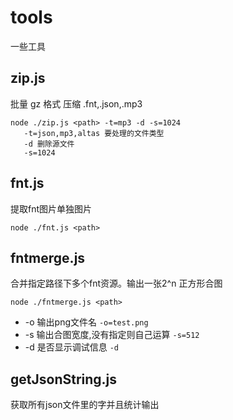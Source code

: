 # tools
一些工具

## zip.js
 批量 gz 格式 压缩 .fnt,.json,.mp3
```
node ./zip.js <path> -t=mp3 -d -s=1024
   -t=json,mp3,altas 要处理的文件类型
   -d 删除源文件
   -s=1024
```

## fnt.js
提取fnt图片单独图片
```
node ./fnt.js <path>
```


## fntmerge.js
合并指定路径下多个fnt资源。输出一张2^n 正方形合图
```
node ./fntmerge.js <path>
```

* -o 输出png文件名   ```-o=test.png```
* -s 输出合图宽度,没有指定则自己运算 ```-s=512```
* -d 是否显示调试信息   ```-d```

## getJsonString.js
获取所有json文件里的字并且统计输出

